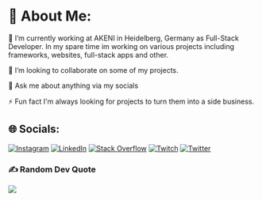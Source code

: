 # 💫 About Me:

🔭 I’m currently working at AKENI in Heidelberg, Germany as Full-Stack Developer. In my spare time im working on various projects including frameworks, websites, full-stack apps and other.

👯 I’m looking to collaborate on some of my projects.

💬 Ask me about anything via my socials

⚡ Fun fact I'm always looking for projects to turn them into a side business.

## 🌐 Socials:

[![Instagram](https://img.shields.io/badge/Instagram-%23E4405F.svg?logo=Instagram&logoColor=white)](https://instagram.com/loschjohannes) [![LinkedIn](https://img.shields.io/badge/LinkedIn-%230077B5.svg?logo=linkedin&logoColor=white)](https://linkedin.com/in/johannes-losch) [![Stack Overflow](https://img.shields.io/badge/-Stackoverflow-FE7A16?logo=stack-overflow&logoColor=white)](https://stackoverflow.com/users/13497749) [![Twitch](https://img.shields.io/badge/Twitch-%239146FF.svg?logo=Twitch&logoColor=white)](https://twitch.tv/johanneslosch) [![Twitter](https://img.shields.io/badge/Twitter-%231DA1F2.svg?logo=Twitter&logoColor=white)](https://twitter.com/johanneslosch)

### ✍️ Random Dev Quote

![](https://quotes-github-readme.vercel.app/api?type=horizontal&theme=radical)
